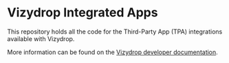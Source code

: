 # Vizydrop Integrated Apps

This repository holds all the code for the Third-Party App (TPA) integrations available with Vizydrop.  

More information can be found on the [Vizydrop developer documentation](http://dev.vizydrop.com/).
